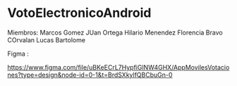 # VotoElectronicoAndroid

Miembros:
Marcos Gomez
JUan Ortega
Hilario Menendez
Florencia Bravo COrvalan
Lucas Bartolome

Figma :

https://www.figma.com/file/uBKeECrL7HypfiGlNW4GHX/AppMovilesVotaciones?type=design&node-id=0-1&t=BrdSXkylfQBCbuGn-0

